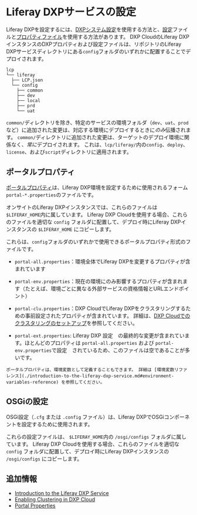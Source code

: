 # Liferay DXPサービスの設定

Liferay DXPを設定するには、[DXPシステム設定](https://learn.liferay.com/dxp/7.x/en/system-administration/system-settings/system-settings.html)を使用する方法と、[設定](https://learn.liferay.com/dxp/7.x/en/system-administration/system-settings/using-configuration-files.html)ファイルと[プロパティファイル](https://learn.liferay.com/dxp/7.x/en/installation-and-upgrades/reference/portal-properties.html)を使用する方法があります。 DXP CloudのLiferay DXPインスタンスのDXPプロパティおよび設定ファイルは、リポジトリのLiferay DXPサービスディレクトリにある`config`フォルダのいずれかに配置することでデプロイされます。

    lcp
    └── liferay
      ├── LCP.json
      └── config
        ├── common
        ├── dev
        ├── local
        ├── prd
        └── uat

`common/`ディレクトリを除き、特定のサービスの環境フォルダ（`dev`、`uat`、`prod`など）に追加された変更は、対応する環境にデプロイするときに*のみ*伝播されます。 `common/`ディレクトリに追加された変更は、ターゲットのデプロイ環境に関係なく、*常に*デプロイされます。 これは、`lcp/liferay/`内の`config`、`deploy`、`license`、および`script`ディレクトリに適用されます。

## ポータルプロパティ

[ポータルプロパティ](https://learn.liferay.com/dxp/7.x/en/installation-and-upgrades/reference/portal-properties.html)は、Liferay DXP環境を設定するために使用されるフォーム`portal-*.properties`のファイルです。

オンサイトのLiferay DXPインスタンスでは、これらのファイルは`$LIFERAY_HOME`内に属しています。 Liferay DXP Cloudを使用する場合、これらのファイルを適切な `config` フォルダに配置して、デプロイ時にLiferay DXPインスタンスの `$LIFERAY_HOME` にコピーします。

これらは、`config`フォルダのいずれかで使用できるポータルプロパティ形式のファイルです。

  - `portal-all.properties`：環境全体でLiferay DXPを変更するプロパティが含まれています

  - `portal-env.properties`：現在の環境にのみ影響するプロパティが含まれます（たとえば、環境ごとに異なる外部サービスの資格情報とURLエンドポイント）

  - `portal-clu.properties`：DXP CloudでLiferay DXPをクラスタリングするための事前設定されたプロパティが含まれています。 詳細は、[DXP Cloudでのクラスタリングのセットアップ](./setting-up-clustering-in-dxp-cloud.md)を参照してください。

  - `portal-ext.properties`: Liferay DXP 設定　の最終的な変更が含まれています。ほとんどのプロパティは `portal-all.properties` および `portal-env.properties`で設定　されているため、このファイルは空であることが多いです。

<!-- end list -->

```{note}
ポータルプロパティは、環境変数として定義することもできます。 詳細は [環境変数リファレンス](./introduction-to-the-liferay-dxp-service.md#environment-variables-reference) を参照してください。
```

## OSGiの設定

OSGi設定（`.cfg` または `.config` ファイル）は、Liferay DXPでOSGiコンポーネントを設定するために使用されます。

これらの設定ファイルは、 `$LIFERAY_HOME`内の `/osgi/configs` フォルダに属しています。 Liferay DXP Cloudを使用する場合、これらのファイルを適切な `config` フォルダに配置して、デプロイ時にLiferay DXPインスタンスの `/osgi/configs` にコピーします。

## 追加情報

  - [Introduction to the Liferay DXP Service](./introduction-to-the-liferay-dxp-service.md)
  - [Enabling Clustering in DXP Cloud](./setting-up-clustering-in-dxp-cloud.md)
  - [Portal Properties](https://learn.liferay.com/dxp/7.x/en/installation-and-upgrades/reference/portal-properties.html)
